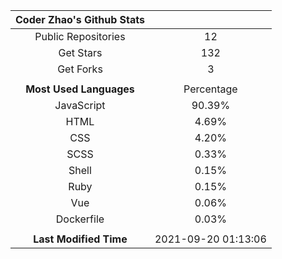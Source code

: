 | **Coder Zhao's Github Stats** | |
|:-:|:-:|
| Public Repositories | 12 |
| Get Stars | 132 |
| Get Forks | 3 |
| | |
| **Most Used Languages** | Percentage |
| JavaScript | 90.39% |
| HTML | 4.69% |
| CSS | 4.20% |
| SCSS | 0.33% |
| Shell | 0.15% |
| Ruby | 0.15% |
| Vue | 0.06% |
| Dockerfile | 0.03% |
| | |
| **Last Modified Time** | 2021-09-20 01:13:06 |